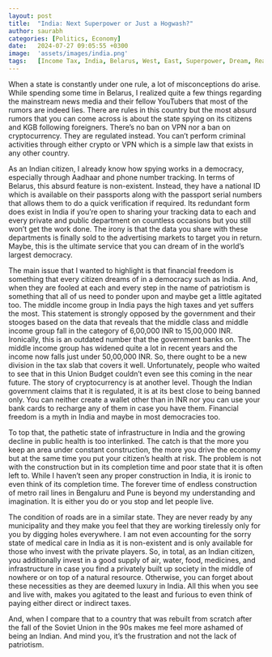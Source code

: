 ```yaml
---
layout: post
title:  "India: Next Superpower or Just a Hogwash?"
author: saurabh
categories: [Politics, Economy]
date:   2024-07-27 09:05:55 +0300
image:  'assets/images/india.png'
tags:   [Income Tax, India, Belarus, West, East, Superpower, Dream, Reality]
---
```

When a state is constantly under one rule, a lot of misconceptions do arise. 
While spending some time in Belarus, I realized quite a few things regarding the mainstream news media and their fellow YouTubers that most of the rumors are indeed lies. 
There are rules in this country but the most absurd rumors that you can come across is about the state spying on its citizens and KGB following foreigners. 
There’s no ban on VPN nor a ban on cryptocurrency. 
They are regulated instead. 
You can’t perform criminal activities through either crypto or VPN which is a simple law that exists in any other country.

As an Indian citizen, I already know how spying works in a democracy, especially through Aadhaar and phone number tracking. 
In terms of Belarus, this absurd feature is non-existent. 
Instead, they have a national ID which is available on their passports along with the passport serial numbers that allows them to do a quick verification if required. 
Its redundant form does exist in India if you’re open to sharing your tracking data to each and every private and public department on countless occasions but you still won’t get the work done. 
The irony is that the data you share with these departments is finally sold to the advertising markets to target you in return. 
Maybe, this is the ultimate service that you can dream of in the world’s largest democracy.

The main issue that I wanted to highlight is that financial freedom is something that every citizen dreams of in a democracy such as India. 
And, when they are fooled at each and every step in the name of patriotism is something that all of us need to ponder upon and maybe get a little agitated too. 
The middle income group in India pays the high taxes and yet suffers the most. 
This statement is strongly opposed by the government and their stooges based on the data that reveals that the middle class and middle income group fall in the category of 6,00,000 INR to 15,00,000 INR. 
Ironically, this is an outdated number that the government banks on. 
The middle income group has widened quite a lot in recent years and the income now falls just under 50,00,000 INR. 
So, there ought to be a new division  in the tax slab that covers it well. 
Unfortunately, people who waited to see that in this Union Budget couldn’t even see this coming in the near future.
The story of cryptocurrency is at another level. 
Though the Indian government claims that it is regulated, it is at its best close to being banned only. 
You can neither create a wallet other than in INR nor you can use your bank cards to recharge any of them in case you have them. 
Financial freedom is a myth in India and maybe in most democracies too.

To top that, the pathetic state of infrastructure in India and the growing decline in public health is too interlinked. 
The catch is that the more you keep an area under constant construction, the more you drive the economy but at the same time you put your citizen’s health at risk. 
The problem is not with the construction but in its completion time and poor state that it is often left to. 
While I haven’t seen any proper construction in India, it is ironic to even think of its completion time. 
The forever time of endless construction of metro rail lines in Bengaluru and Pune is beyond my understanding and imagination. 
It is either you do or you stop and let people live.

The condition of roads are in a similar state. 
They are never ready by any municipality and they make you feel that they are working tirelessly only for you by digging holes everywhere. 
I am not even accounting for the sorry state of medical care in India as it is non-existent and is only available for those who invest with the private players. 
So, in total, as an Indian citizen, you additionally invest in a good supply of air, water, food, medicines, and infrastructure in case you find a privately built up society in the middle of nowhere or on top of a natural resource. 
Otherwise, you can forget about these necessities as they are deemed luxury in India. 
All this when you see and live with, makes you agitated to the least and furious to even think of paying either direct or indirect taxes.

And, when I compare that to a country that was rebuilt from scratch after the fall of the Soviet Union in the 90s makes me feel more ashamed of being an Indian. 
And mind you, it’s the frustration and not the lack of patriotism. 

